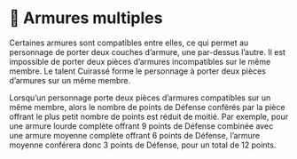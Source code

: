 # 🚧 Armures multiples

Certaines armures sont compatibles entre elles, ce qui permet au personnage de porter deux couches d’armure, une par-dessus l’autre. Il est impossible de porter deux pièces d’armures incompatibles sur le même membre. Le talent Cuirassé forme le personnage à porter deux pièces d’armures sur un même membre.

Lorsqu’un personnage porte deux pièces d’armures compatibles sur un même membre, alors le nombre de points de Défense conférés par la pièce offrant le plus petit nombre de points est réduit de moitié. Par exemple, pour une armure lourde complète offrant 9 points de Défense combinée avec une armure moyenne complète offrant 6 points de Défense, l’armure moyenne conférera donc 3 points de Défense, pour un total de 12 points.
